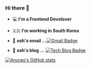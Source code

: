 ### Hi there 👋 
- 💻 **I'm a Frontend Develover** 
- 🇰🇷 **I'm working in South Korea**
 
- 📮 **osh's email ...**[![Gmail Badge](https://img.shields.io/badge/Gmail-d14836?style=flat-square&logo=Gmail&logoColor=white&link=mailto:dhtpgus7@gmail.com)](mailto:dhtpgus7@gmail.com)

- 📒 **osh's blog ...** [![Tech Blog Badge](http://img.shields.io/badge/-Tech%20blog-black?style=flat-square&logo=blogger&logoColor=white&link=https://blog.naver.com/qhanfckwsmsd/)](https://blog.naver.com/qhanfckwsmsd/)


[![Anurag's GitHub stats](https://github-readme-stats.vercel.app/api?username=oshosh)](https://github.com/anuraghazra/github-readme-stats)

<!---
oshosh/oshosh is a ✨ special ✨ repository because its `README.md` (this file) appears on your GitHub profile.
You can click the Preview link to take a look at your changes.
--->
